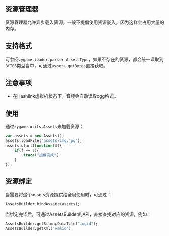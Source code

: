 ## 资源管理器
资源管理器允许异步载入资源，一般不提倡使用资源嵌入，因为这样会占用大量的内存。

## 支持格式
可参阅`zygame.loader.parser.AssetsType`，如果不存在的资源，都会统一读取到`BYTES`类型当中，可通过`assets.getBytes`直接获取。

## 注意事项
- 在Hashlink虚拟机状态下，音频会自动读取ogg格式。

## 使用
通过`zygame.utils.Assets`来加载资源：
```haxe
var assets = new Assets();
assets.loadFile("assets/img.jpg");
assets.start(function(f){
    if(f == 1){
        trace("加载完成");
    } 
});
```

## 资源绑定
当需要将这个assets资源提供给全局使用时，可通过：
```haxe
AssetsBuilder.bindAssets(assets);
```
当绑定完毕后，可通过AssetsBuilder的API，直接查找对应的资源，例如：
```haxe
AssetsBuilder.getBitmapDataTile("imgid");
AssetsBuilder.getXml("xmlid");
```